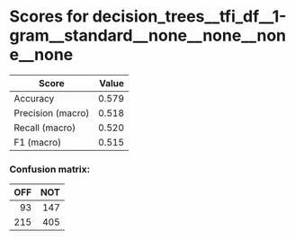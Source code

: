# Scores for decision_trees__tfi_df__1-gram__standard__none__none__none__none
|      Score      |Value|
|-----------------|----:|
|Accuracy         |0.579|
|Precision (macro)|0.518|
|Recall (macro)   |0.520|
|F1 (macro)       |0.515|

### Confusion matrix:
|OFF|NOT|
|--:|--:|
| 93|147|
|215|405|

